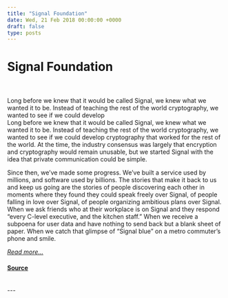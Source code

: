 ```yaml
---
title: "Signal Foundation"
date: Wed, 21 Feb 2018 00:00:00 +0000
draft: false
type: posts
---
```

# Signal Foundation

<br/>

<br/>
 Long before we knew that it would be called Signal, we knew what we wanted it to be. Instead of teaching the rest of the world cryptography, we wanted to see if we could develop
<br/>
Long before we knew that it would be called Signal, we knew what we wanted it to be. Instead of teaching the rest of the world cryptography, we wanted to see if we could develop cryptography that worked for the rest of the world. At the time, the industry consensus was largely that encryption and cryptography would remain unusable, but we started Signal with the idea that private communication could be simple.

Since then, we’ve made some progress. We’ve built a service used by millions, and software used by billions. The stories that make it back to us and keep us going are the stories of people discovering each other in moments where they found they could speak freely over Signal, of people falling in love over Signal, of people organizing ambitious plans over Signal. When we ask friends who at their workplace is on Signal and they respond “every C-level executive, and the kitchen staff.” When we receive a subpoena for user data and have nothing to send back but a blank sheet of paper. When we catch that glimpse of “Signal blue” on a metro commuter’s phone and smile.

[_Read more..._](https://signal.org/blog/signal-foundation/)

#### [Source](https://signal.org/blog/signal-foundation/)

<br/>
---
